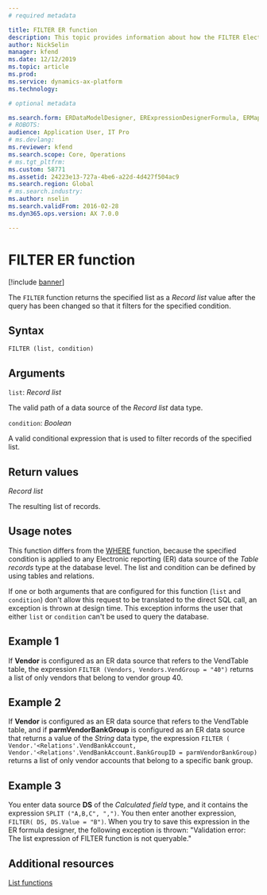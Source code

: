 ```yaml
---
# required metadata

title: FILTER ER function
description: This topic provides information about how the FILTER Electronic reporting (ER) function is used.
author: NickSelin
manager: kfend
ms.date: 12/12/2019
ms.topic: article
ms.prod: 
ms.service: dynamics-ax-platform
ms.technology: 

# optional metadata

ms.search.form: ERDataModelDesigner, ERExpressionDesignerFormula, ERMappedFormatDesigner, ERModelMappingDesigner
# ROBOTS: 
audience: Application User, IT Pro
# ms.devlang: 
ms.reviewer: kfend
ms.search.scope: Core, Operations
# ms.tgt_pltfrm: 
ms.custom: 58771
ms.assetid: 24223e13-727a-4be6-a22d-4d427f504ac9
ms.search.region: Global
# ms.search.industry: 
ms.author: nselin
ms.search.validFrom: 2016-02-28
ms.dyn365.ops.version: AX 7.0.0

---
```


# <a name="FILTER">FILTER ER function</a>

[!include [banner](../includes/banner.md)]

The `FILTER` function returns the specified list as a *Record list* value after the query has been changed so that it filters for the specified condition.

## Syntax

```
FILTER (list, condition)
```

## Arguments

`list`: *Record list*

The valid path of a data source of the *Record list* data type.

`condition`: *Boolean*

A valid conditional expression that is used to filter records of the specified list.

## Return values

*Record list*

The resulting list of records.

## Usage notes

This function differs from the [WHERE](er-functions-list-where.md) function, because the specified condition is applied to any Electronic reporting (ER) data source of the *Table records* type at the database level. The list and condition can be defined by using tables and relations.

If one or both arguments that are configured for this function (`list` and `condition`) don't allow this request to be translated to the direct SQL call, an exception is thrown at design time. This exception informs the user that either `list` or `condition` can't be used to query the database.

## Example 1

If **Vendor** is configured as an ER data source that refers to the VendTable table, the expression `FILTER (Vendors, Vendors.VendGroup = "40")` returns a list of only vendors that belong to vendor group 40.

## Example 2

If **Vendor** is configured as an ER data source that refers to the VendTable table, and if **parmVendorBankGroup** is configured as an ER data source that returns a value of the *String* data type, the expression `FILTER ( Vendor.'<Relations'.VendBankAccount, Vendor.'<Relations'.VendBankAccount.BankGroupID = parmVendorBankGroup)` returns a list of only vendor accounts that belong to a specific bank group.

## Example 3

You enter data source **DS** of the *Calculated field* type, and it contains the expression `SPLIT ("A,B,C", ",")`. You then enter another expression, `FILTER( DS, DS.Value = "B")`. When you try to save this expression in the ER formula designer, the following exception is thrown: "Validation error: The list expression of FILTER function is not queryable."

## Additional resources

[List functions](er-functions-category-list.md)
